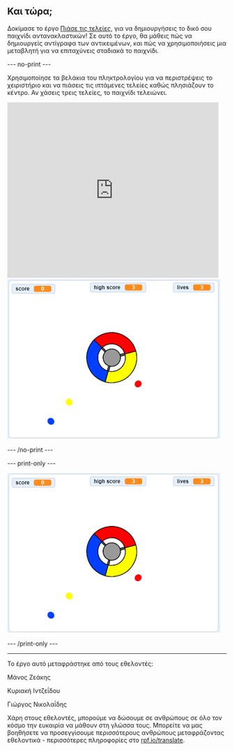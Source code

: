 ## Και τώρα;

Δοκίμασε το έργο [Πιάσε τις τελείες](https://projects.raspberrypi.org/el-GR/projects/catch-the-dots?utm_source=pathway&utm_medium=whatnext&utm_campaign=projects), για να δημιουργήσεις το δικό σου παιχνίδι αντανακλαστικών! Σε αυτό το έργο, θα μάθεις πώς να δημιουργείς αντίγραφα των αντικειμένων, και πώς να χρησιμοποιήσεις μια μεταβλητή για να επιταχύνεις σταδιακά το παιχνίδι.

--- no-print ---

Χρησιμοποίησε τα βελάκια του πληκτρολογίου για να περιστρέψεις το χειριστήριο και να πιάσεις τις ιπτάμενες τελείες καθώς πλησιάζουν το κέντρο. Αν χάσεις τρεις τελείες, το παιχνίδι τελειώνει.

<div class="scratch-preview">
  <iframe allowtransparency="true" width="485" height="402" src="https://scratch.mit.edu/projects/embed/252923761/?autostart=false" frameborder="0" scrolling="no"></iframe>
  <img src="images/dots-final.png">
</div>

--- /no-print ---

--- print-only ---

![Dots screenshot](images/dots-final.png)

--- /print-only ---


***
Το έργο αυτό μεταφράστηκε από τους εθελοντές:

Μάνος Ζεάκης

Κυριακή Ιντζεΐδου

Γιώργος Νικολαΐδης

Χάρη στους εθελοντές, μπορούμε να δώσουμε σε ανθρώπους σε όλο τον κόσμο την ευκαιρία να μάθουν στη γλώσσα τους. Μπορείτε να μας βοηθήσετε να προσεγγίσουμε περισσότερους ανθρώπους μεταφράζοντας εθελοντικά - περισσότερες πληροφορίες στο [rpf.io/translate](https://rpf.io/translate).